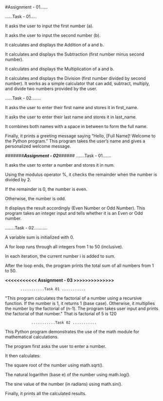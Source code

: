 #Assignment - 01......

......Task - 01.....

It asks the user to input the first number (a).

It asks the user to input the second number (b).

It calculates and displays the Addition of a and b.

It calculates and displays the Subtraction (first number minus second number).

It calculates and displays the Multiplication of a and b.

It calculates and displays the Division (first number divided by second number).
It works as a simple calculator that can add, subtract, multiply, and divide two numbers provided by the user.


......Task - 02........

It asks the user to enter their first name and stores it in first_name.

It asks the user to enter their last name and stores it in last_name.

It combines both names with a space in between to form the full name.

Finally, it prints a greeting message saying “Hello, [Full Name]! Welcome to the Python program.”
This program takes the user’s name and gives a personalized welcome message.


#######***Assignment - 02***######
.......Task - 01.......

It asks the user to enter a number and stores it in num.

Using the modulus operator %, it checks the remainder when the number is divided by 2.

If the remainder is 0, the number is even.

Otherwise, the number is odd.

It displays the result accordingly (Even Number or Odd Number).
This program takes an integer input and tells whether it is an Even or Odd number.

........Task - 02...........

A variable sum is initialized with 0.

A for loop runs through all integers from 1 to 50 (inclusive).

In each iteration, the current number i is added to sum.

After the loop ends, the program prints the total sum of all numbers from 1 to 50.



**<<<<<<<<<<<   Assignment - 03  >>>>>>>>>>>>>>**

           ...........Task 01 ...........


"This program calculates the factorial of a number using a recursive function.
If the number is 1, it returns 1 (base case). Otherwise, it multiplies the number by the factorial of (n-1).
The program takes user input and prints the factorial of that number." That is factorial of 5 is 120

             
                ...........Task 02 ...........


This Python program demonstrates the use of the math module for mathematical calculations.

The program first asks the user to enter a number.

It then calculates:

The square root of the number using math.sqrt().

The natural logarithm (base e) of the number using math.log().

The sine value of the number (in radians) using math.sin().

Finally, it prints all the calculated results.
